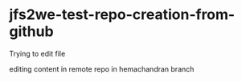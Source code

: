 # jfs2we-test-repo-creation-from-github


Trying to edit file


editing content in remote repo in hemachandran branch
